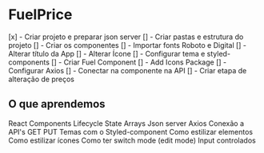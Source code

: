 # FuelPrice

[x] - Criar projeto e preparar json server
[] - Criar pastas e estrutura do projeto
[] - Criar os componentes
[] - Importar fonts Roboto e Digital
[] - Alterar título da App
[] - Alterar Ícone
[] - Configurar tema e styled-components
[] - Criar Fuel Component
[] - Add Icons Package
[] - Configurar Axios
[] - Conectar na componente na API
[] - Criar etapa de alteração de preços

## O que aprendemos

React
Components
Lifecycle
State
Arrays
Json server
Axios
Conexão a API's
GET
PUT
Temas com o Styled-component
Como estilizar elementos
Como estilizar ícones
Como ter switch mode (edit mode)
Input controlados